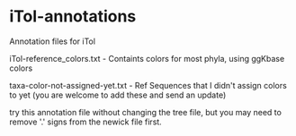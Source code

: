 # iTol-annotations
Annotation files for iTol

iTol-reference_colors.txt - Containts colors for most phyla, using ggKbase colors


taxa-color-not-assigned-yet.txt - Ref Sequences that I didn't assign colors to yet (you are welcome to add these and send an update)


try this annotation file without changing the tree file, but you may need to remove '.' signs from the newick file first.
